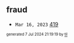 ## fraud


* <code>Mar 16, 2023</code> [419](2023-03-16T08-28-05-419.md)

<sup><sub>generated 7 Jul 2024 21:19:19 by <a href='https://github.com/senorprogrammer/til'>til</a></sub></sup>

